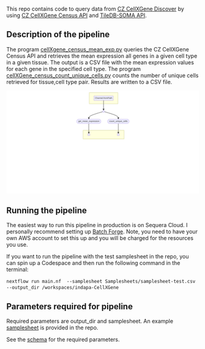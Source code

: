 This repo contains code to query data from [CZ CellXGene Discover](https://cellxgene.cziscience.com/) by using [CZ CellXGene Census API](https://chanzuckerberg.github.io/cellxgene-census//) and [TileDB-SOMA API](https://github.com/single-cell-data/TileDB-SOMA).  

## Description of the pipeline

The program [cellXgene_census_mean_exp.py](https://github.com/indapa/indapa-CellXGene/blob/master/bin/cellXgene_census_mean_exp.py) queries the CZ CellXGene Census API and retrieves the mean expression all genes in a given cell type in a given tissue. The output is a CSV file with the mean expression values for each gene in the specified cell type. The program [cellXGene_census_count_unique_cells.py](https://github.com/indapa/indapa-CellXGene/blob/master/bin/cellXGene_census_count_unique_cells.py) counts the number of unique cells retrieved for tissue,cell type pair.  Results are written to a CSV file.

![Workflow dag](./dag-20250404-18144393.png)


## Running the pipeline

The easiest way to run this pipeline in production  is on Sequera Cloud. I personally recommend setting up [Batch Forge](https://docs.seqera.io/platform/25.1/compute-envs/aws-batch#tower-forge). Note, you need to have your own AWS account to set this up and you will be charged for the resources you use.

If you want to run the pipeline with the test samplesheet in the repo, you can spin up a Codespace and then run the following command in the terminal:

```
nextflow run main.nf  --samplesheet Samplesheets/samplesheet-test.csv  --output_dir /workspaces/indapa-CellXGene
```


## Parameters required for pipeline

Required parameters are output_dir and samplesheet. An example [samplesheet](https://github.com/indapa/indapa-CellXGene/blob/master/Samplesheets/samplesheet-test.csv) is provided in the repo. 

See the [schema](https://github.com/indapa/indapa-CellXGene/blob/master/nextflow_schema.json) for the required parameters.









